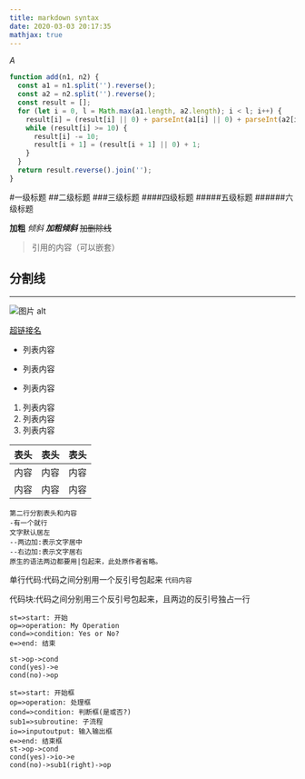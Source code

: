 ```yaml
---
title: markdown syntax
date: 2020-03-03 20:17:35
mathjax: true
---
```

$A$

```js
function add(n1, n2) {
  const a1 = n1.split('').reverse();
  const a2 = n2.split('').reverse();
  const result = [];
  for (let i = 0, l = Math.max(a1.length, a2.length); i < l; i++) {
    result[i] = (result[i] || 0) + parseInt(a1[i] || 0) + parseInt(a2[i] || 0);
    while (result[i] >= 10) {
      result[i] -= 10;
      result[i + 1] = (result[i + 1] || 0) + 1;
    }
  }
  return result.reverse().join('');
}
```

#一级标题
##二级标题
###三级标题
####四级标题
#####五级标题
######六级标题

**加粗**
*倾斜*
***加粗倾斜***
~~加删除线~~

>引用的内容（可以嵌套）


分割线
---
***

![图片 alt](http://file.koolearn.com/20161207/14810957953513.png "网上随便找的")

[超链接名](超链接地址 "超链接title")

* 列表内容
- 列表内容
+ 列表内容

1. 列表内容
2. 列表内容
3. 列表内容

表头|表头|表头
---|:--:|---:
内容|内容|内容
内容|内容|内容

```
第二行分割表头和内容
-有一个就行
文字默认居左
--两边加:表示文字居中
--右边加:表示文字居右
原生的语法两边都要用|包起来，此处原作者省略。
```

单行代码:代码之间分别用一个反引号包起来
`代码内容`

代码块:代码之间分别用三个反引号包起来，且两边的反引号独占一行

 ```flow
 st=>start: 开始 
 op=>operation: My Operation 
 cond=>condition: Yes or No? 
 e=>end: 结束 

 st->op->cond 
 cond(yes)->e 
 cond(no)->op 
 ```


```flow
st=>start: 开始框
op=>operation: 处理框
cond=>condition: 判断框(是或否?)
sub1=>subroutine: 子流程
io=>inputoutput: 输入输出框
e=>end: 结束框
st->op->cond
cond(yes)->io->e
cond(no)->sub1(right)->op
```
